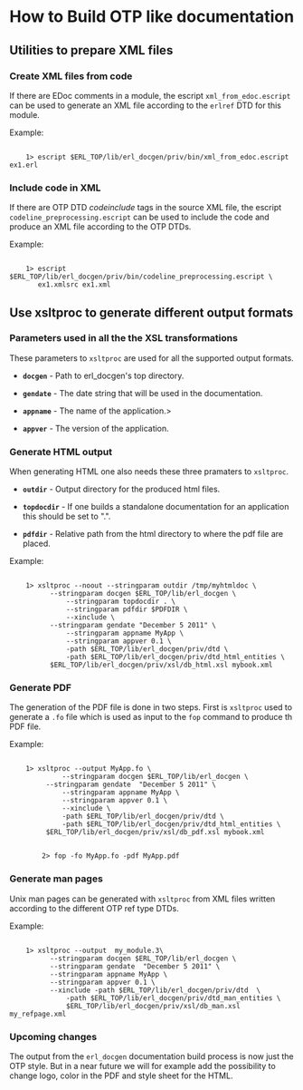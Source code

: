 <!--
%CopyrightBegin%

Copyright Ericsson AB 2023. All Rights Reserved.

Licensed under the Apache License, Version 2.0 (the "License");
you may not use this file except in compliance with the License.
You may obtain a copy of the License at

    http://www.apache.org/licenses/LICENSE-2.0

Unless required by applicable law or agreed to in writing, software
distributed under the License is distributed on an "AS IS" BASIS,
WITHOUT WARRANTIES OR CONDITIONS OF ANY KIND, either express or implied.
See the License for the specific language governing permissions and
limitations under the License.

%CopyrightEnd%
-->
# How to Build OTP like documentation

## Utilities to prepare XML files

### Create XML files from code

If there are EDoc comments in a module, the escript `xml_from_edoc.escript` can
be used to generate an XML file according to the `erlref` DTD for this module.

Example:

```text

	1> escript $ERL_TOP/lib/erl_docgen/priv/bin/xml_from_edoc.escript ex1.erl
```

### Include code in XML

If there are OTP DTD _codeinclude_ tags in the source XML file, the escript
`codeline_preprocessing.escript` can be used to include the code and produce an
XML file according to the OTP DTDs.

Example:

```text

	1> escript $ERL_TOP/lib/erl_docgen/priv/bin/codeline_preprocessing.escript \
	   ex1.xmlsrc ex1.xml
```

## Use xsltproc to generate different output formats

### Parameters used in all the the XSL transformations

These parameters to `xsltproc` are used for all the supported output formats.

- **`docgen`** - Path to erl_docgen's top directory.

- **`gendate`** - The date string that will be used in the documentation.

- **`appname`** - The name of the application.>

- **`appver`** - The version of the application.

### Generate HTML output

When generating HTML one also needs these three pramaters to `xsltproc`.

- **`outdir`** - Output directory for the produced html files.

- **`topdocdir`** - If one builds a standalone documentation for an application
  this should be set to ".".

- **`pdfdir`** - Relative path from the html directory to where the pdf file are
  placed.

Example:

```text

	1> xsltproc --noout --stringparam outdir /tmp/myhtmldoc \
	      --stringparam docgen $ERL_TOP/lib/erl_docgen \
              --stringparam topdocdir . \
              --stringparam pdfdir $PDFDIR \
              --xinclude \
	      --stringparam gendate "December 5 2011" \
              --stringparam appname MyApp \
              --stringparam appver 0.1 \
              -path $ERL_TOP/lib/erl_docgen/priv/dtd \
              -path $ERL_TOP/lib/erl_docgen/priv/dtd_html_entities \
	      $ERL_TOP/lib/erl_docgen/priv/xsl/db_html.xsl mybook.xml
```

### Generate PDF

The generation of the PDF file is done in two steps. First is `xsltproc` used to
generate a `.fo` file which is used as input to the `fop` command to produce th
PDF file.

Example:

```text

	1> xsltproc --output MyApp.fo \
             --stringparam docgen $ERL_TOP/lib/erl_docgen \
	     --stringparam gendate  "December 5 2011" \
             --stringparam appname MyApp \
             --stringparam appver 0.1 \
             --xinclude \
             -path $ERL_TOP/lib/erl_docgen/priv/dtd \
             -path $ERL_TOP/lib/erl_docgen/priv/dtd_html_entities \
	     $ERL_TOP/lib/erl_docgen/priv/xsl/db_pdf.xsl mybook.xml


        2> fop -fo MyApp.fo -pdf MyApp.pdf
```

### Generate man pages

Unix man pages can be generated with `xsltproc` from XML files written according
to the different OTP ref type DTDs.

Example:

```text

	1> xsltproc --output  my_module.3\
	      --stringparam docgen $ERL_TOP/lib/erl_docgen \
	      --stringparam gendate  "December 5 2011" \
	      --stringparam appname MyApp \
	      --stringparam appver 0.1 \
	      --xinclude -path $ERL_TOP/lib/erl_docgen/priv/dtd  \
              -path $ERL_TOP/lib/erl_docgen/priv/dtd_man_entities \
              $ERL_TOP/lib/erl_docgen/priv/xsl/db_man.xsl my_refpage.xml
```

### Upcoming changes

The output from the `erl_docgen` documentation build process is now just the OTP
style. But in a near future we will for example add the possibility to change
logo, color in the PDF and style sheet for the HTML.
